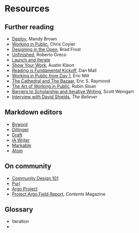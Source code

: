 # Resources

## Further reading

* [Deploy](http://aworkinglibrary.com/writing/deploy/), Mandy Brown
* [Working in Public](http://chriscoyier.net/2012/09/23/working-in-public/), Chris Coyier
* [Designing in the Open](http://bradfrostweb.com/blog/post/designing-in-the-open/), Brad Frost
* [Unfinished](http://robertogreco.tumblr.com/post/6839277872/unfinished-brian-eno-and-konrad-glogowski), Roberto Greco
* [Launch and Iterate](http://text-patterns.thenewatlantis.com/2014/02/launch-and-iterate.html)
* [Show Your Work](http://austinkleon.com/show-your-work/), Austin Kleon
* [Reading is Fundamental Kickoff](http://danielmall.com/articles/rif-kickoff/), Dan Mall
* [Working in Public from Day 1](http://18fblog.tumblr.com/post/93415834296/working-in-public-from-day-1), Eric Mill
* [The Cathedral and The Bazaar](http://www.catb.org/esr/writings/cathedral-bazaar/), Eric S. Raymond
* [The Art of Working in Public](http://snarkmarket.com/2011/7189), Robin Sloan
* [Barriers to Scholarship and Iterative Writing](http://www.scottbot.net/HIAL/?p=40622), Scott Weingart
* [Interview with David Shields](http://logger.believermag.com/post/48351697731/i-hadnt-yet-found-the-form-that-released-my-best), *The Believer*

## Markdown editors

* [Byword](http://bywordapp.com)
* [Dillinger](http://dillinger.io)
* [Draft](https://draftin.com)
* [iA Writer](http://www.iawriter.com)
* [Markable](http://markable.in)
* [Atom](https://atom.io)

## On community

* [Community Design 101](http://howto.p2pu.org)
* [Purl](http://p2pu.github.io/jekyll-course-experiment/)
* [Argo Project](http://argoproject.org)
* [Project Argo Field Report](http://contentsmagazine.com/articles/field-report-project-argo/), *Contents* Magazine

## Glossary

* Iteration
* 
